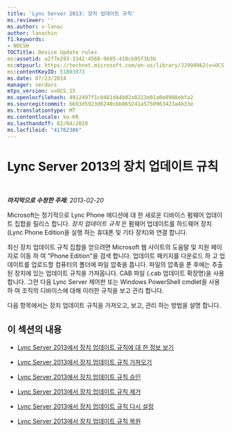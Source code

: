 ```yaml
---
title: 'Lync Server 2013: 장치 업데이트 규칙'
ms.reviewer: ''
ms.author: v-lanac
author: lanachin
f1.keywords:
- NOCSH
TOCTitle: Device Update rules
ms:assetid: a2f7e293-3342-4566-9605-410cb95f3b3b
ms:mtpsurl: https://technet.microsoft.com/en-us/library/JJ994062(v=OCS.15)
ms:contentKeyID: 51803973
ms.date: 07/23/2014
manager: serdars
mtps_version: v=OCS.15
ms.openlocfilehash: 4912497f1c8481d44b02a0213e01a0e8908ebfa2
ms.sourcegitcommit: b693d5923d6240cbb865241a5750963423a4b33e
ms.translationtype: MT
ms.contentlocale: ko-KR
ms.lasthandoff: 02/04/2020
ms.locfileid: "41762386"
---
```

<div data-xmlns="http://www.w3.org/1999/xhtml">

<div class="topic" data-xmlns="http://www.w3.org/1999/xhtml" data-msxsl="urn:schemas-microsoft-com:xslt" data-cs="http://msdn.microsoft.com/en-us/">

<div data-asp="http://msdn2.microsoft.com/asp">

# <a name="device-update-rules-in-lync-server-2013"></a>Lync Server 2013의 장치 업데이트 규칙

</div>

<div id="mainSection">

<div id="mainBody">

<span> </span>

_**마지막으로 수정한 주제:** 2013-02-20_

Microsoft는 정기적으로 Lync Phone 에디션에 대 한 새로운 디바이스 펌웨어 업데이트 집합을 릴리스 합니다. *장치 업데이트 규칙* 은 펌웨어 업데이트를 하드웨어 장치 (Lync Phone Edition을 실행 하는 휴대폰 및 기타 장치)와 연결 합니다.

최신 장치 업데이트 규칙 집합을 얻으려면 Microsoft 웹 사이트의 도움말 및 지원 페이지로 이동 하 여 "Phone Edition"을 검색 합니다. 업데이트 패키지를 다운로드 하 고 업데이트를 업로드할 컴퓨터의 폴더에 파일 압축을 풉니다. 파일의 압축을 푼 후에는 추출 된 장치에 있는 업데이트 규칙을 가져옵니다. CAB 파일 (.cab 업데이트 확장명)을 사용 합니다. 그런 다음 Lync Server 제어판 또는 Windows PowerShell cmdlet을 사용 하 여 조직의 디바이스에 대해 이러한 규칙을 보고 관리 합니다.

다음 항목에서는 장치 업데이트 규칙을 가져오고, 보고, 관리 하는 방법을 설명 합니다.

<div>

## <a name="in-this-section"></a>이 섹션의 내용

  - [Lync Server 2013에서 장치 업데이트 규칙에 대 한 정보 보기](lync-server-2013-view-information-about-device-update-rules.md)

  - [Lync Server 2013에서 장치 업데이트 규칙 가져오기](lync-server-2013-import-device-update-rules.md)

  - [Lync Server 2013에서 장치 업데이트 규칙 승인](lync-server-2013-approve-a-device-update-rule.md)

  - [Lync Server 2013에서 장치 업데이트 규칙 제거](lync-server-2013-remove-a-device-update-rule.md)

  - [Lync Server 2013에서 장치 업데이트 규칙 다시 설정](lync-server-2013-reset-a-device-update-rule.md)

  - [Lync Server 2013에서 장치 업데이트 규칙 복원](lync-server-2013-restore-a-device-update-rule.md)

</div>

</div>

<span> </span>

</div>

</div>

</div>

